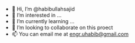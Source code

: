 - 👋 Hi, I’m @habibullahsajid
- 👀 I’m interested in ...
- 🌱 I’m currently learning ...
- 💞️ I’m looking to collaborate on this proect
- 📫 You can email me at engr.uhabib@gmail.com

<!---
habibullahsajid/habibullahsajid is a ✨ special ✨ repository because its `README.md` (this file) appears on your GitHub profile.
You can click the Preview link to take a look at your changes.
--->
